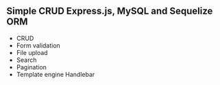 ## Simple CRUD Express.js, MySQL and Sequelize ORM
- CRUD
- Form validation
- File upload
- Search
- Pagination
- Template engine Handlebar
